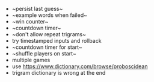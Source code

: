 - ~persist last guess~
- ~example words when failed~
- ~win counter~
- ~countdown timer~
- ~don't allow repeat trigrams~
- try timestamped inputs and rollback
- ~countdown timer for start~
- ~shuffle players on start~
- multiple games
- use https://www.dictionary.com/browse/proboscidean
- trigram dictionary is wrong at the end
